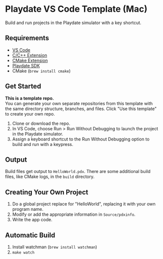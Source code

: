 # Playdate VS Code Template (Mac)
Build and run projects in the Playdate simulator with a key shortcut.

## Requirements
- [VS Code](https://code.visualstudio.com)
- [C/C++ Extension](https://marketplace.visualstudio.com/items?itemName=ms-vscode.cpptools)
- [CMake Extension](https://marketplace.visualstudio.com/items?itemName=twxs.cmake)
- [Playdate SDK](https://play.date/dev/)
- CMake (`brew install cmake`)


## Get Started
**This is a template repo.**  
You can generate your own separate repositories from this template with the same directory structure, branches, and files. Click "Use this template" to create your own repo.

1. Clone or download the repo.
2. In VS Code, choose Run > Run Without Debugging to launch the project in the Playdate simulator.
3. Assign a keyboard shortcut to the Run Without Debugging option to build and run with a keypress.

## Output
Build files get output to `HelloWorld.pdx`. There are some additional build files, like CMake logs, in the `build` directory.

## Creating Your Own Project
1. Do a global project replace for "HelloWorld", replacing it with your own program name.
2. Modify or add the appropriate information in `Source/pdxinfo`.
3. Write the app code.

## Automatic Build
1. Install watchman (`brew install watchman`)
2. `make watch`